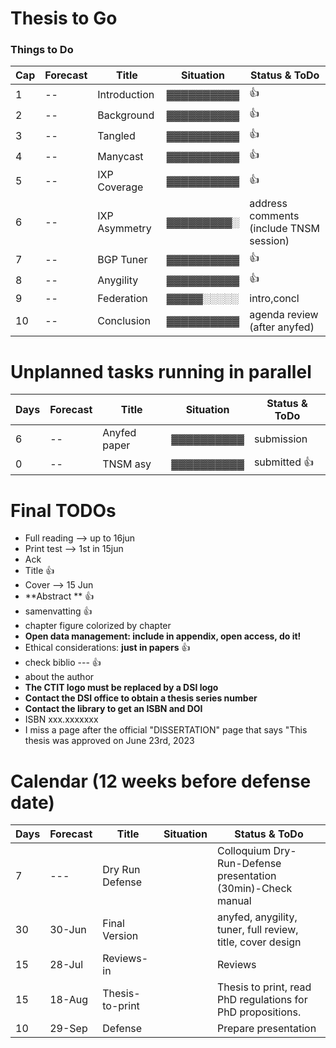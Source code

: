  # Thesis to Go
 
 ### Things to Do ###
                                                                                           
 Cap| Forecast | Title         | Situation  | Status & ToDo                                                                             
 ----| ---------| --------------| ---------- |----------------------                                                                     
 1   |   --     | Introduction  | ▓▓▓▓▓▓▓▓▓▓ | :+1:                                                 
 2   |   --     | Background    | ▓▓▓▓▓▓▓▓▓▓ | :+1:
 3   |   --     | Tangled       | ▓▓▓▓▓▓▓▓▓▓ | :+1:                                             
 4   |   --     | Manycast      | ▓▓▓▓▓▓▓▓▓▓ | :+1:                                              
 5   |   --     | IXP Coverage  | ▓▓▓▓▓▓▓▓▓▓ | :+1:                                           
 6   |   --     | IXP Asymmetry | ▓▓▓▓▓▓▓▓▓░ | address comments    (include TNSM session)                                           
 7   |   --     | BGP Tuner     | ▓▓▓▓▓▓▓▓▓▓ | :+1:                          
 8   |   --     | Anygility     | ▓▓▓▓▓▓▓▓▓▓ | :+1:                                       
 9   |   --     | Federation    | ▓▓▓▓▓░░░░░ | intro,concl          
 10  |   --     | Conclusion    | ▓▓▓▓▓▓▓▓▓▓ | agenda review (after anyfed)                                               
                                                                                                                                         
                                                                                                                                         
                                                                                                                                         
 # Unplanned tasks running in parallel                                                                                                   
                                                                                                                                                                                                                                                                
 Days| Forecast | Title              | Situation  | Status & ToDo                                                                        
 ----| ---------| -------------------| ---------- |----------------------                                                                
 6   |   --     | Anyfed paper       | ▓▓▓▓▓▓▓▓▓▓ | submission
 0   |   --     | TNSM asy           | ▓▓▓▓▓▓▓▓▓▓ | submitted :+1:                                            
                                             
# Final TODOs
- Full reading --> up to 16jun
- Print test --> 1st in 15jun
- Ack
- Title :+1:
- Cover --> 15 Jun
- **Abstract ** :+1:  
- samenvatting  :+1:  
- chapter figure colorized by chapter
- **Open data management: include in appendix, open access, do it!**
- Ethical considerations: **just in papers** :+1:
- check biblio --- :+1:
- about the author
- **The CTIT logo must be replaced by a DSI logo**
- **Contact the DSI office to obtain a thesis series number**
- **Contact the library to get an ISBN and DOI**
- ISBN xxx.xxxxxxx
- I miss a page after the official "DISSERTATION" page that says "This thesis was approved on June 23rd, 2023
                                                                                                                                         
 # Calendar (12 weeks before defense date)                                                                                               
                                                                                                                                         
 Days | Forecast | Title              | Situation  | Status & ToDo                                                                       
 -----| ---------| -------------------| ---------- |----------------------                                                               
   7  |  ---     | Dry Run Defense    |            | Colloquium Dry-Run-Defense presentation (30min)-Check manual
  30  | 30-Jun   | Final Version      |            | anyfed, anygility, tuner, full review, title, cover design              
  15  | 28-Jul   | Reviews-in         |            | Reviews                                                                             
  15  | 18-Aug   | Thesis-to-print    |            | Thesis to print, read PhD regulations for PhD propositions.                         
  10  | 29-Sep   | Defense            |            | Prepare presentation

